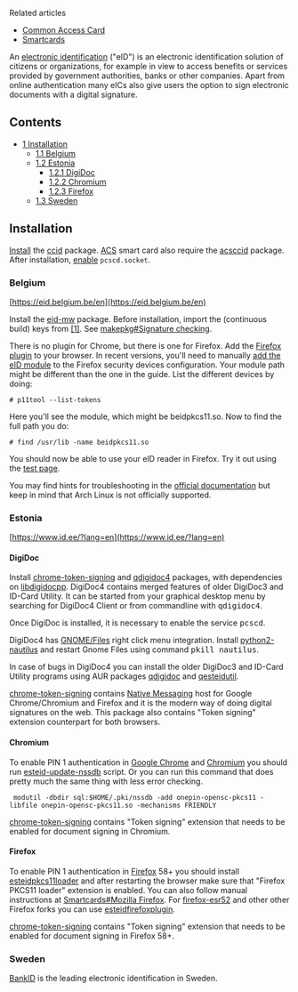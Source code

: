 Related articles

*   [Common Access Card](/index.php/Common_Access_Card "Common Access Card")
*   [Smartcards](/index.php/Smartcards "Smartcards")

An [electronic identification](https://en.wikipedia.org/wiki/Electronic_identification "w:Electronic identification") ("eID") is an electronic identification solution of citizens or organizations, for example in view to access benefits or services provided by government authorities, banks or other companies. Apart from online authentication many eICs also give users the option to sign electronic documents with a digital signature.

## Contents

*   [1 Installation](#Installation)
    *   [1.1 Belgium](#Belgium)
    *   [1.2 Estonia](#Estonia)
        *   [1.2.1 DigiDoc](#DigiDoc)
        *   [1.2.2 Chromium](#Chromium)
        *   [1.2.3 Firefox](#Firefox)
    *   [1.3 Sweden](#Sweden)

## Installation

[Install](/index.php/Install "Install") the [ccid](https://www.archlinux.org/packages/?name=ccid) package. [ACS](https://www.acs.com.hk/en/product-lines/2/pc-linked-smart-card-readers/) smart card also require the [acsccid](https://www.archlinux.org/packages/?name=acsccid) package. After installation, [enable](/index.php/Enable "Enable") `pcscd.socket`.

### Belgium

[https://eid.belgium.be/en](https://eid.belgium.be/en)

Install the [eid-mw](https://aur.archlinux.org/packages/eid-mw/) package. Before installation, import the (continuous build) keys from [[1]](https://files.eid.belgium.be/). See [makepkg#Signature checking](/index.php/Makepkg#Signature_checking "Makepkg").

There is no plugin for Chrome, but there is one for Firefox. Add the [Firefox plugin](https://addons.mozilla.org/nl/firefox/addon/belgium-eid) to your browser. In recent versions, you'll need to manually [add the eID module](https://eid.belgium.be/en/log-eid#7507) to the Firefox security devices configuration. Your module path might be different than the one in the guide. List the different devices by doing:

```
# p11tool --list-tokens

```

Here you'll see the module, which might be beidpkcs11.so. Now to find the full path you do:

```
# find /usr/lib -name beidpkcs11.so

```

You should now be able to use your eID reader in Firefox. Try it out using the [test page](https://iamapps.belgium.be/tma/?lang=en).

You may find hints for troubleshooting in the [official documentation](http://faq.eid.belgium.be/nl/index.html) but keep in mind that Arch Linux is not officially supported.

### Estonia

[https://www.id.ee/?lang=en](https://www.id.ee/?lang=en)

#### DigiDoc

Install [chrome-token-signing](https://aur.archlinux.org/packages/chrome-token-signing/) and [qdigidoc4](https://aur.archlinux.org/packages/qdigidoc4/) packages, with dependencies on [libdigidocpp](https://aur.archlinux.org/packages/libdigidocpp/). DigiDoc4 contains merged features of older DigiDoc3 and ID-Card Utility. It can be started from your graphical desktop menu by searching for DigiDoc4 Client or from commandline with <tt>qdigidoc4</tt>.

Once DigiDoc is installed, it is necessary to enable the service <tt>pcscd</tt>.

DigiDoc4 has [GNOME/Files](/index.php/GNOME/Files "GNOME/Files") right click menu integration. Install [python2-nautilus](https://aur.archlinux.org/packages/python2-nautilus/) and restart Gnome Files using command <tt>pkill nautilus</tt>.

In case of bugs in DigiDoc4 you can install the older DigiDoc3 and ID-Card Utility programs using AUR packages [qdigidoc](https://aur.archlinux.org/packages/qdigidoc/) and [qesteidutil](https://aur.archlinux.org/packages/qesteidutil/).

[chrome-token-signing](https://aur.archlinux.org/packages/chrome-token-signing/) contains [Native Messaging](https://developer.mozilla.org/en-US/Add-ons/WebExtensions/Native_messaging) host for Google Chrome/Chromium and Firefox and it is the modern way of doing digital signatures on the web. This package also contains "Token signing" extension counterpart for both browsers.

#### Chromium

To enable PIN 1 authentication in [Google Chrome](/index.php/Google_Chrome "Google Chrome") and [Chromium](/index.php/Chromium "Chromium") you should run [esteid-update-nssdb](https://github.com/open-eid/linux-installer/blob/master/esteid-update-nssdb) script. Or you can run this command that does pretty much the same thing with less error checking.

```
 modutil -dbdir sql:$HOME/.pki/nssdb -add onepin-opensc-pkcs11 -libfile onepin-opensc-pkcs11.so -mechanisms FRIENDLY

```

[chrome-token-signing](https://aur.archlinux.org/packages/chrome-token-signing/) contains "Token signing" extension that needs to be enabled for document signing in Chromium.

#### Firefox

To enable PIN 1 authentication in [Firefox](/index.php/Firefox "Firefox") 58+ you should install [esteidpkcs11loader](https://aur.archlinux.org/packages/esteidpkcs11loader/) and after restarting the browser make sure that "Firefox PKCS11 loader" extension is enabled. You can also follow manual instructions at [Smartcards#Mozilla Firefox](/index.php/Smartcards#Mozilla_Firefox "Smartcards"). For [firefox-esr52](https://aur.archlinux.org/packages/firefox-esr52/) and other other Firefox forks you can use [esteidfirefoxplugin](https://aur.archlinux.org/packages/esteidfirefoxplugin/).

[chrome-token-signing](https://aur.archlinux.org/packages/chrome-token-signing/) contains "Token signing" extension that needs to be enabled for document signing in Firefox 58+.

### Sweden

[BankID](https://www.bankid.com/en/om-bankid/detta-ar-bankid) is the leading electronic identification in Sweden.